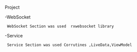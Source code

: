 Project


  -WebSocket 
    
     WebSocket Section was used  rxwebsocket library
     

  -Service
  
  
     Service Section was used Corrutines ,LiveData,ViewModel
